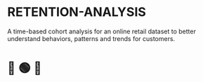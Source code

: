 # RETENTION-ANALYSIS
A time-based cohort analysis for an online retail dataset to better understand behaviors, patterns and trends for customers.
#  :large_blue_diamond:	:green_circle:  :large_blue_diamond:
